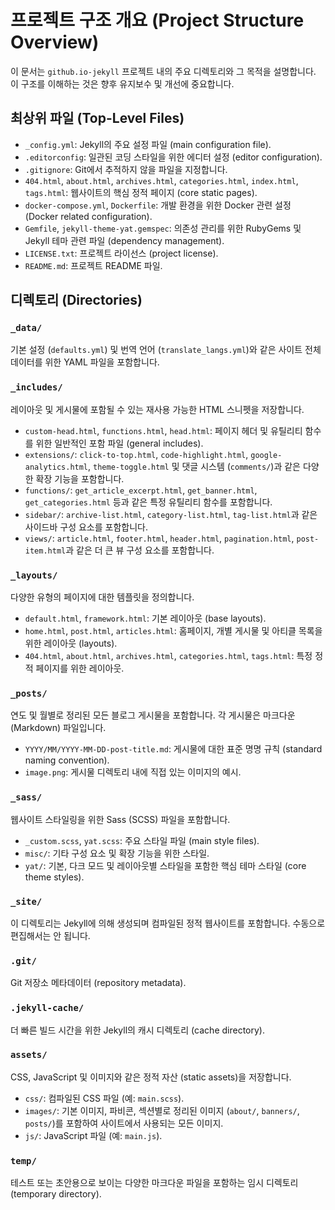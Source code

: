 # 프로젝트 구조 개요 (Project Structure Overview)

이 문서는 `github.io-jekyll` 프로젝트 내의 주요 디렉토리와 그 목적을 설명합니다. 이 구조를 이해하는 것은 향후 유지보수 및 개선에 중요합니다.

## 최상위 파일 (Top-Level Files)

*   `_config.yml`: Jekyll의 주요 설정 파일 (main configuration file).
*   `.editorconfig`: 일관된 코딩 스타일을 위한 에디터 설정 (editor configuration).
*   `.gitignore`: Git에서 추적하지 않을 파일을 지정합니다.
*   `404.html`, `about.html`, `archives.html`, `categories.html`, `index.html`, `tags.html`: 웹사이트의 핵심 정적 페이지 (core static pages).
*   `docker-compose.yml`, `Dockerfile`: 개발 환경을 위한 Docker 관련 설정 (Docker related configuration).
*   `Gemfile`, `jekyll-theme-yat.gemspec`: 의존성 관리를 위한 RubyGems 및 Jekyll 테마 관련 파일 (dependency management).
*   `LICENSE.txt`: 프로젝트 라이선스 (project license).
*   `README.md`: 프로젝트 README 파일.

## 디렉토리 (Directories)

### `_data/`
기본 설정 (`defaults.yml`) 및 번역 언어 (`translate_langs.yml`)와 같은 사이트 전체 데이터를 위한 YAML 파일을 포함합니다.

### `_includes/`
레이아웃 및 게시물에 포함될 수 있는 재사용 가능한 HTML 스니펫을 저장합니다.
*   `custom-head.html`, `functions.html`, `head.html`: 페이지 헤더 및 유틸리티 함수를 위한 일반적인 포함 파일 (general includes).
*   `extensions/`: `click-to-top.html`, `code-highlight.html`, `google-analytics.html`, `theme-toggle.html` 및 댓글 시스템 (`comments/`)과 같은 다양한 확장 기능을 포함합니다.
*   `functions/`: `get_article_excerpt.html`, `get_banner.html`, `get_categories.html` 등과 같은 특정 유틸리티 함수를 포함합니다.
*   `sidebar/`: `archive-list.html`, `category-list.html`, `tag-list.html`과 같은 사이드바 구성 요소를 포함합니다.
*   `views/`: `article.html`, `footer.html`, `header.html`, `pagination.html`, `post-item.html`과 같은 더 큰 뷰 구성 요소를 포함합니다.

### `_layouts/`
다양한 유형의 페이지에 대한 템플릿을 정의합니다.
*   `default.html`, `framework.html`: 기본 레이아웃 (base layouts).
*   `home.html`, `post.html`, `articles.html`: 홈페이지, 개별 게시물 및 아티클 목록을 위한 레이아웃 (layouts).
*   `404.html`, `about.html`, `archives.html`, `categories.html`, `tags.html`: 특정 정적 페이지를 위한 레이아웃.

### `_posts/`
연도 및 월별로 정리된 모든 블로그 게시물을 포함합니다. 각 게시물은 마크다운 (Markdown) 파일입니다.
*   `YYYY/MM/YYYY-MM-DD-post-title.md`: 게시물에 대한 표준 명명 규칙 (standard naming convention).
*   `image.png`: 게시물 디렉토리 내에 직접 있는 이미지의 예시.

### `_sass/`
웹사이트 스타일링을 위한 Sass (SCSS) 파일을 포함합니다.
*   `_custom.scss`, `yat.scss`: 주요 스타일 파일 (main style files).
*   `misc/`: 기타 구성 요소 및 확장 기능을 위한 스타일.
*   `yat/`: 기본, 다크 모드 및 레이아웃별 스타일을 포함한 핵심 테마 스타일 (core theme styles).

### `_site/`
이 디렉토리는 Jekyll에 의해 생성되며 컴파일된 정적 웹사이트를 포함합니다. 수동으로 편집해서는 안 됩니다.

### `.git/`
Git 저장소 메타데이터 (repository metadata).

### `.jekyll-cache/`
더 빠른 빌드 시간을 위한 Jekyll의 캐시 디렉토리 (cache directory).

### `assets/`
CSS, JavaScript 및 이미지와 같은 정적 자산 (static assets)을 저장합니다.
*   `css/`: 컴파일된 CSS 파일 (예: `main.scss`).
*   `images/`: 기본 이미지, 파비콘, 섹션별로 정리된 이미지 (`about/`, `banners/`, `posts/`)를 포함하여 사이트에서 사용되는 모든 이미지.
*   `js/`: JavaScript 파일 (예: `main.js`).

### `temp/`
테스트 또는 초안용으로 보이는 다양한 마크다운 파일을 포함하는 임시 디렉토리 (temporary directory).
